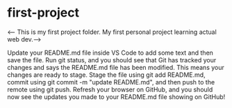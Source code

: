 # first-project

<-- This is my first project folder. My first personal project learning actual web dev.-->

Update your README.md file inside VS Code to add some text and then save the file. Run git status, and you should see that Git has tracked your changes and says the README.md file has been modified. This means your changes are ready to stage.
Stage the file using git add README.md, commit using git commit -m "update README.md", and then push to the remote using git push.
Refresh your browser on GitHub, and you should now see the updates you made to your README.md file showing on GitHub!